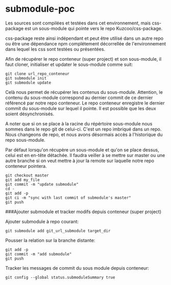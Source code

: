# submodule-poc

Les sources sont compilées et testées dans cet environnement, mais css-package est un sous-module qui pointe vers le repo Kuzcoo/css-package.

css-package reste ainsi indépendant et peut être utilisé dans un autre repo ou être une dépendance npm complétement décorrellée de l'environnement dans lequel les css sont testées ou présentées.

Afin de récupérer le repo conteneur (super project) et son sous-module, il faut cloner, initialiser et updater le sous-module comme suit:
```
git clone url_repo_conteneur
git submodule init
git submodule update
```

Celà nous permet de récupérer les contenus du sous-module.
Attention, le contenu du sous-module correspond au dernier commit de ce dernier référencé par notre repo conteneur.
Le repo conteneur enregistre le dernier commit du sous-module sur lequel il pointe.
Il est possible que les deux soient désynchronisés.

A noter que si on se place à la racine du répértoire sous-module nous sommes dans le repo git de celui-ci.
C'est un repo imbriqué dans un repo.
Nous changeons de repo, et nous avons désormais accès à l'historique du repo sous-module.

Par défaut lorsqu'on récupère un sous-module et qu'on se place dessus, celui est en en-tête détachée.
Il faudra veiller à se mettre sur master ou une autre branche si on veut mettre à jour la remote sur laquelle notre repo conteneur pointera.

```
git checkout master
git add my_file
git commit -m "update submodule"
cd -
git add -p
git ci -m "sync with last commit of submodule's master"
git push
```

###Ajouter submodule et tracker modifs depuis conteneur (super project)

Ajouter submodule à repo courant:

```
git submodule add git_url_submodule target_dir
```

Pousser la relation sur la branche distante:
```
git add -p 
git commit -m "add submodule"
git push
```

Tracker les messages de commit du sous module depuis conteneur:
```
git config --global status.submoduleSummary true
```

